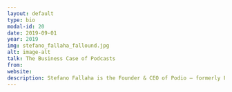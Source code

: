 ```yaml
---
layout: default
type: bio
modal-id: 20
date: 2019-09-01
year: 2019
img: stefano_fallaha_fallound.jpg
alt: image-alt
talk: The Business Case of Podcasts
from:
website: 
description: Stefano Fallaha is the Founder & CEO of Podio — formerly Fallound — the most efficient podcasting platform dedicated to creating, distributing and managing audio content. Stefano was on the list of Forbes Middle East 30 Under 30 in 2019, was awarded “Outstanding Entrepreneur Award” for the first time in IC’s history since 1891, he was featured on the cover of Arabian Business Magazine, nominated for the Young Entrepreneur of the Year by Arabian Business, listed in the Top 20 Lebanese Entrepreneurs and is currently ranked as one of the Top Student Entrepreneurs in the world. 
---
```

